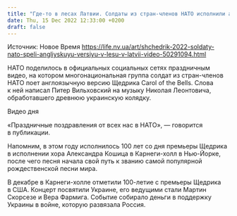 ```yaml
---
title: "Где-то в лесах Латвии. Солдаты из стран-членов НАТО исполнили англоязычную версию Щедрика"
date: Thu, 15 Dec 2022 12:33:00 +0200
draft: false
---
```

Источник: Новое Время https://life.nv.ua/art/shchedrik-2022-soldaty-nato-speli-angliyskuyu-versiyu-v-lesu-v-latvii-video-50291094.html


НАТО поделилось в официальных социальных сетях праздничным видео, на котором многонациональная группа солдат из стран-членов НАТО поет англоязычную версию Щедрика Carol of the Bells. Слова к ней написал Питер Вильховский на музыку Николая Леонтовича, обработавшего древнюю украинскую колядку.

 Видео дня   

«Праздничные поздравления от всех нас в НАТО», — говорится в публикации.

Напомним, в этом году исполнилось 100 лет со дня премьеры Щедрика в исполнении хора Александра Кошица в Карнеги-холл в Нью-Йорке, после чего песня начала свой путь к званию самой популярной рождественской песни мира.

В декабре в Карнеги-холле отметили 100-летие с премьеры Щедрика в США. Концерт посвятили Украине, его ведущими стали Мартин Скорсезе и Вера Фармига. Событие собирало деньги в поддержку Украины в войне, которую развязала Россия.

